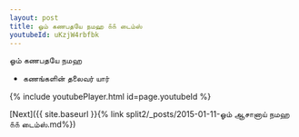 ```yaml
---
layout: post
title: ஓம் கணபதயே நமஹ ௧௧ டைம்ஸ்
youtubeId: uKzjW4rbfbk
---
```

 
 
 ஓம் கணபதயே நமஹ  
 
 -  கணங்களின் தலைவர் யார் 
 
  
 
  
 
 
 
 
 
 


{% include youtubePlayer.html id=page.youtubeId %}
 
[Next]({{ site.baseurl }}{% link  split2/_posts/2015-01-11-ஓம் ஆசானாய் நமஹ ௧௧ டைம்ஸ்.md%})
 
